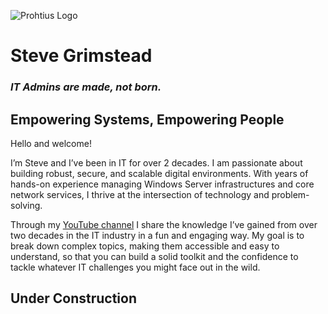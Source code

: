 ![Prohtius Logo](https://prohtiusaws-0001.s3.us-east-1.amazonaws.com/ProhtiusText.png)

# Steve Grimstead
### *IT Admins are made, not born.*

## Empowering Systems, Empowering People

Hello and welcome! 

I’m Steve and I’ve been in IT for over 2 decades. I am passionate about building robust, secure, and scalable digital environments. With years of hands-on experience managing Windows Server infrastructures and core network services, I thrive at the intersection of technology and problem-solving.

Through my [YouTube channel](https://www.youtube.com/@ProhTech) I share the knowledge I’ve gained from over two decades in the IT industry in a fun and engaging way. My goal is to break down complex topics, making them accessible and easy to understand, so that you can build a solid toolkit and the confidence to tackle whatever IT challenges you might face out in the wild. 

## Under Construction

<!--
**Prohtius/Prohtius** is a ✨ _special_ ✨ repository because its `README.md` (this file) appears on your GitHub profile.

Here are some ideas to get you started:

- 🔭 I’m currently working on ...
- 🌱 I’m currently learning ...
- 👯 I’m looking to collaborate on ...
- 🤔 I’m looking for help with ...
- 💬 Ask me about ...
- 📫 How to reach me: ...
- 😄 Pronouns: ...
- ⚡ Fun fact: ...

t
GitHub About Me: IT Administrator Profile




🖥️ Professional Focus
•	Windows Server Administration: Installing, configuring, and maintaining Windows Server environments to ensure optimal performance and security.
•	Active Directory: Managing domains, users, group policies, and access controls to streamline authentication and resource management.
•	DNS & DHCP: Designing and troubleshooting dynamic network infrastructures that keep organizations connected and agile.
•	Distributed File Service: Implementing and maintaining distributed file systems to enable efficient, resilient access to shared data across networks.
💻 Programming & Automation
•	C# Development: Creating efficient and reliable applications, tools, and backend solutions using the .NET ecosystem.
•	PowerShell Scripting: Automating repetitive administrative tasks, streamlining deployments, and enforcing best practices across server environments.
•	Web Development: Building interactive and responsive web applications, integrating frontend and backend technologies to deliver seamless user experiences.
•	Microsoft Power Platform: Leveraging Power Apps, Power Automate, and Power BI to build custom business solutions, automate workflows, and visualize data for smarter decision-making.
🚀 What Drives Me?
I’m motivated by the challenge of turning complex requirements into elegant solutions. Whether it’s troubleshooting a stubborn server, deploying a new web application, or automating routine administration, I believe that technology should empower—not hinder—organizations and their people.
🔗 Let’s Connect!
I’m always open to collaborating on interesting projects, tackling new challenges, or sharing insights about IT administration, development, and automation. Feel free to connect, browse my repositories, or reach out if you’re interested in working together!
Let’s build the future of IT, one system at a time.
🎥 Support Me
If you enjoy my work and would like to support me, please consider subscribing to my YouTube channel for tutorials, walkthroughs, and insights into IT administration, programming, and web development. Your support helps me create more helpful content and share knowledge with the community. Thank you!



-->
